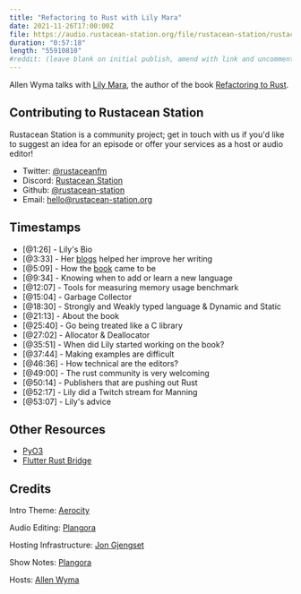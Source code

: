 ```yaml
---
title: "Refactoring to Rust with Lily Mara"
date: 2021-11-26T17:00:00Z
file: https://audio.rustacean-station.org/file/rustacean-station/rustacean-station-e049-lily-mara.mp3
duration: "0:57:18"
length: "55910810"
#reddit: (leave blank on initial publish, amend with link and uncomment this line after Reddit thread has been posted)
---
```

Allen Wyma talks with [Lily Mara](https://twitter.com/TheLily_Mara), the author of the book [Refactoring to Rust](https://www.manning.com/books/refactoring-to-rust).


## Contributing to Rustacean Station

Rustacean Station is a community project; get in touch with us if you'd like to suggest an idea for an episode or offer your services as a host or audio editor!

- Twitter: [@rustaceanfm](https://twitter.com/rustaceanfm)
- Discord: [Rustacean Station](https://discord.gg/cHc3Gyc)
- Github: [@rustacean-station](https://github.com/rustacean-station/)
- Email: [hello@rustacean-station.org](mailto:hello@rustacean-station.org)

## Timestamps 
- [@1:26] -	Lily's Bio
- [@3:33] -	Her [blogs](https://onesignal.com/blog/author/lily/) helped her improve her writing
- [@5:09] -	How the [book](https://www.manning.com/books/refactoring-to-rust) came to be
- [@9:34] -	Knowing when to add or learn a new language
- [@12:07] - Tools for measuring memory usage benchmark
- [@15:04] - Garbage Collector
- [@18:30] - Strongly and Weakly typed language & Dynamic and Static
- [@21:13] - About the book
- [@25:40] - Go being treated like a C library	
- [@27:02] - Allocator & Deallocator
- [@35:51] - When did Lily started working on the book?
- [@37:44] - Making examples are difficult
- [@46:36] - How technical are the editors?
- [@49:00] - The rust community is very welcoming
- [@50:14] - Publishers that are pushing out Rust 
- [@52:17] - Lily did a Twitch stream for Manning
- [@53:07] - Lily's advice

## Other Resources
- [PyO3](https://github.com/PyO3/pyo3)
- [Flutter Rust Bridge](https://github.com/fzyzcjy/flutter_rust_bridge)

## Credits
Intro Theme: [Aerocity](https://twitter.com/AerocityMusic)

Audio Editing: [Plangora](https://twitter.com/plangora)

Hosting Infrastructure: [Jon Gjengset](https://twitter.com/jonhoo/)

Show Notes: [Plangora](https://twitter.com/plangora)

Hosts: [Allen Wyma](https://twitter.com/allenwyma)